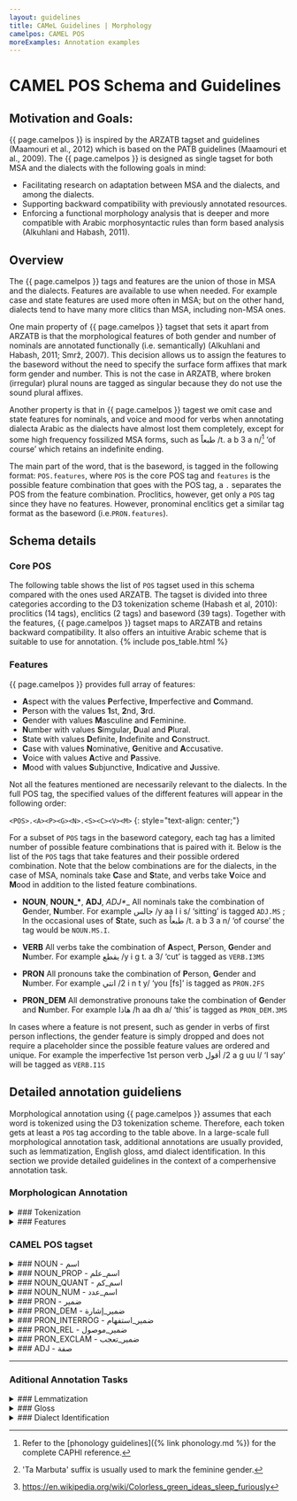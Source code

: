 ```yaml
---
layout: guidelines
title: CAMeL Guidelines | Morphology
camelpos: CAMEL POS
moreExamples: Annotation examples
---
```

CAMEL POS Schema and Guidelines
===


## Motivation and Goals:
{{ page.camelpos }} is inspired by the ARZATB tagset and guidelines (Maamouri et al., 2012) 
which is  based on the PATB guidelines (Maamouri et al., 2009). The {{ page.camelpos }} 
is designed as single tagset for both MSA and the dialects with the following goals in 
mind: 

-  Facilitating research on adaptation between MSA and the dialects, 
and among the dialects.
-  Supporting backward compatibility with previously annotated resources.
-  Enforcing a functional morphology analysis that is deeper and more compatible
with Arabic morphosyntactic rules than form based 
analysis (Alkuhlani and Habash, 2011).

## Overview
The {{ page.camelpos }} tags and features are the union of those in MSA and the dialects. 
Features are available to use when needed. 
For example case and state features are used more often in MSA; but on 
the other hand, dialects tend to have many more clitics than MSA, including 
non-MSA ones. 

One main property of {{ page.camelpos }} tagset that sets it apart from ARZATB is that 
the morphological features of both gender and number of nominals are annotated 
functionally (i.e. semantically) (Alkuhlani and Habash, 2011; Smrž, 2007). 
This decision allows us to assign the features to the baseword without the need to 
specify the surface form affixes that mark form gender and number. 
This is not the case in ARZATB, where broken (irregular) plural nouns are tagged 
as singular because they do not use the sound plural affixes. 

Another property is that in {{ page.camelpos }} tagest we omit case and state 
features for nominals, and voice and mood for verbs when annotating dialecta 
Arabic as the dialects have almost lost them completely, except for some high 
frequency fossilized MSA forms, such as <span dir="rtl">طبعاً</span> 
<span class="caphi">/t. a b 3 a n/</span>[^1] ‘of course’ which retains an indefinite ending.

The main part of the word, that is the baseword, is tagged in the following 
format: `POS.features`, where `POS` is the core POS tag and `features` is the 
possible feature combination that goes with the POS tag, a `.` separates the POS 
from the feature combination. Proclitics, however, get only a `POS` tag since 
they have no features. However, pronominal enclitics get a similar tag format 
as the baseword (i.e.`PRON.features`).

## Schema details

### Core POS
The following table shows the list of `POS` tagset used in this schema compared 
with the ones used ARZATB. The tagset is divided into three categories according 
to the D3 tokenization scheme (Habash et al, 2010): proclitics (14 tags), enclitics
(2 tags) and baseword (39 tags). Together with the features, {{ page.camelpos }} tagset
maps to ARZATB and retains backward compatibility. It also offers an intuitive 
Arabic scheme that is suitable to use for annotation.
{% include pos_table.html %}

### Features
{{ page.camelpos }} provides full array of features: 

- **A**spect with the values **P**erfective, **I**mperfective and **C**ommand.
- **P**erson with the values **1**st, **2**nd, **3**rd.
- **G**ender with values **M**asculine and **F**eminine. 
- **N**umber with values **S**imgular, **D**ual and **P**lural.
- **S**tate with values **D**efinite, **I**ndefinite and **C**onstruct. 
- **C**ase with values **N**ominative, **G**enitive and **A**ccusative. 
- **V**oice with values **A**ctive and **P**assive.
- **M**ood with values **S**ubjunctive, **I**ndicative and **J**ussive. 

Not all the features mentioned are necessarily relevant to the dialects. In the
full POS tag, the specified values of the different features
will appear in the following order:

`<POS>.<A><P><G><N>.<S><C><V><M>`
{: style="text-align: center;"}


For a subset of `POS` tags in the baseword category, each tag has a limited 
number of possible feature combinations that is paired with it. Below is the 
list of the `POS` tags that take features and their possible ordered combination.
Note that the below combinations are for the dialects, in the case of MSA, 
nominals take **C**ase and **S**tate, and verbs take **V**oice and
**M**ood in addition to the listed feature combinations.

- **NOUN**, __NOUN\_\*__, **ADJ**, __ADJ_*__ All nominals take the combination 
of **G**ender, **N**umber. For example جالس /y aa l i s/ ‘sitting’ is tagged 
`ADJ.MS` ; In the occasional uses of **S**tate, such as <span dir="rtl">طبعاً</span> 
<span class="caphi">/t. a b 3 a n/</span> ‘of course’ the tag would be `NOUN.MS.I`. 

- **VERB** All verbs take the combination of **A**spect, **P**erson, **G**ender 
and **N**umber. For example <span dir="rtl">يقطع</span> <span class="caphi">/y i g t. a 3/</span> ‘cut’ is tagged as `VERB.I3MS`

- **PRON** All pronouns take the combination of **P**erson, **G**ender and 
**N**umber. For example <span dir="rtl">انتي</span> <span class="caphi">/2 i n t y/</span> ‘you \[fs\]’
is tagged as `PRON.2FS`

- **PRON_DEM** All demonstrative pronouns take the combination of **G**ender 
and **N**umber. For example <span dir="rtl">هاذا</span> <span class="caphi">/h aa dh a/</span> ‘this’ is tagged as `PRON_DEM.3MS`

In cases where a feature is not present, such as gender in verbs of first person 
inflections, the gender feature is simply dropped and does not require a 
placeholder since the possible feature values are ordered and unique. For example
the imperfective 1st person verb <span dir="rtl">أقول</span> <span class="caphi">/2 a g uu l/</span> ‘I say’ will be
tagged as `VERB.I1S`

## Detailed annotation guideliens
Morphological annotation using {{ page.camelpos }} assumes that each word is 
tokenized using the D3 tokenization scheme. Therefore, each token gets at least a `POS` tag according to the table above.
In a large-scale full morphological annotation task, additional annotations are usually provided, such as lemmatization, English gloss, amd dialect identification.
In this section we provide detailed guidelines in the context of a comperhensive annotation task.

### Morphologican Annotation

<details>

<summary markdown="block"> 
### Tokenization
</summary>

The tokenization scheme recommended when annotating using {{ page.cameltools}} is D3.
: **D3** tokenizes all clitics: question particle, conjunctions, particles, prepositions, articles, and pronominal enclitics.

- In the tokenization task, all tokens must be orthographically normalized, that is undoing all of the morphophonemic and orthographic rewrite rules. For example, the word <span dir="rtl">مكتبتها</span> should be tokenized as <span dir="rtl">مكتبة +ها</span> NOT <span dir="rtl">مكتبت +ها</span>
- Remember that clitics are optional to word formation and they include particles and pronouns.

| Tokenization Phenomenon 	| Arabic Word 	| Tokenization   	| English Gloss               	| Dialect 	|
|-------------------------	|-------------	|----------------	|-----------------------------	|---------	|
| Definite Article        	| للمكتب      	| ل+ ال+ مكتب    	| for the office              	| GLF,EGY 	|
| Ta Marbuta              	| مكتبتنا     	| مكتبة +نا      	| our library                 	| GLF,EGY 	|
| Ta Marbuta              	| كاتباها     	| كاتبة +ها      	| she wrote it (deverbal)     	| GLF,EGY 	|
| Alif Maqsura            	| حكاها       	| حكى +ها        	| he recounted it             	| GLF,EGY 	|
| Hamza Form              	| بهاءه       	| بهاء +ه        	| his glory                   	| GLF,EGY 	|
| Waw-of-Plurality        	| قالوها      	| قالوا +ها      	| They said it                	| GLF,EGY 	|
| Various clitics         	| وهتجننني    	| و+ ه+ تجنن +ني 	| and she will drive me crazy 	| EGY     	|
| Various clitics         	| وبتجننني    	| و+ ب+ تجنن +ني 	| and she will drive me crazy 	| GLF     	|

### Clitics
Clitics are syntactically independent morphems that are orthographically attached to the baseword. They can be in a number of parts of speech.

**Notes**:

- Clitics may interact with the spelling of the baseword. See the notes above on Tokenization and the [CODA general rules]({% link orthography.md %}).
- Although writers -in dialectal Arabic mostly- tend to attach what is considered as a direct object clitic with the baseword (verbs, adjectives that are active participles), in the CODA convention they should be separate. For example <span dir="rtl">اجيبلك</span> should be <span dir="rtl">اجيب لك</span>, and <span dir="rtl">جايبلها</span> should be <span dir="rtl">جايب لها</span>. For the list of clitics, please refer to the CODA seed lexicon page: https://sites.google.com/a/nyu.edu/coda/dialect-specific <!--TODO: link to the new location of the seed lexicon-->
</details>

<details>
<summary markdown="block">
### Features
</summary>
Features refer to specific morphosyntactic aspects of the word that are abstracted away in the lemma form. For example, the word <span dir="rtl">أميرات</span> 'princesses' has the lemma <span dir="rtl">أمير</span> 'prince' with the features gender: feminine and number: plural.

**Notes**

-  Features may not necessarily match the form of the word: e.g. <span dir="rtl">حامل</span> 'pregnant' is gender: feminine even though it has no 'Ta marbuta'[^2] ending; and <span dir="rtl">خليفة</span>  'Khalifa (name); caliph' is gender: masculine and number: singular even though it ends with 'Ta marbuta'.
- Some words have plurality to their meaning, but morphosyntactically are singular (collectable plurals). For example, <span dir="rtl">شجر</span> 'trees' is singular because we say <span dir="rtl">شجر طويل</span> 'tall trees' similar to <span dir="rtl">رجل طويل</span> 'a tall man'.
- The assignment of the features are in context (sentence and document) and depends on the morpho-syntactic agreement at all times.
- For specific examples and cases, refer to the notes section of the different parts-of-speech.
- Features include gender, number, person, and aspect. Each feature has a number of possible values.
- Features are represented in combinations in our system. The examples in the section are some feature-value pairs.

| Features 	| الخصائص  	| POS 	| قسم الكلام 	| Description/الوصف                                                               	|
|----------	|----------	|-----	|------------	|---------------------------------------------------------------------------------	|
| .P3MS    	| ماضي.هو  	| فعل 	| VERB       	| Aspect:(P);Person:(3);Gender:(M);Number:(S) الزمن:ماضي؛الضمير:مفرد مذكر غائب    	|
| .P1P     	| ماضي.أنا 	| فعل 	| VERB       	| Aspect:(P);Person:(1);Gender:unspecified;Number:(S) الزمن:ماضي؛الضمير:جمع متكلم 	|
| .MS      	| هو       	| اسم 	| NOUN       	| Gender:(M);Number:(S) الجنس:مذكر؛العدد:مفرد                                     	|


</details>

### CAMEL POS tagset

<details>
<summary markdown="block">
### NOUN - <span dir="rtl">اسم</span>
</summary>

**Common Nouns**
: Common nouns refer to entities and concepts that have a more general reference than proper nouns. Common nouns inflect for prefixes and suffixes of person, gender, number.

- Some nouns, such as prepositional nouns (<span dir="rtl">عند، بين، أمام</span> ... etc) don't necessarily have clear features.
To assign features for those cases, use a syntactic test for a nonsensical semantic context[^3]. For example, the word <span dir="rtl">أمام</span> can be in a nonsensical construction where you might say <span dir="rtl">الأمام الأول والأمام الثاني للبيت</span>. According to the morphosyntactic agreement this makes the features for <span dir="rtl">أمام</span> to be gender: M and number:S
- For gender ambiguous cases, such as <span dir="rtl">طريق</span>, where <span dir="rtl">طريق</span> could be both masculine and feminine depending on the usage (<span dir="rtl">طريق طويل</span> and <span dir="rtl">طريق طويلة</span>). To assign the gender feature, resolve using the context if such is impossible assign it the form based gender.
- Common nouns include derived such as <span dir="rtl">دباديب</span> and non-derived nouns such as <span dir="rtl">ام</span>.
- Titles are also annotated as common nouns.
- Common nouns also include a set of borrowed nouns.
- In the context of dialectal text annotation, only nouns that appear to have a case ending such as <span dir="rtl">غصبٍ</span> will have state and case feature annotated. The 'case' feature in this situation is not the real case but rather a remnant from the MSA.

<details><summary markdown='span'>{{ page.moreExamples }}</summary>

| Tag     	| العلامة 	| Arabic Word 	| English Gloss       	| Dialect 	|
|---------	|---------	|-------------	|---------------------	|---------	|
| NOUN.FP 	| اسم.هن  	| حرمات       	| women               	| GLF     	|
| NOUN.FP 	| اسم.هن  	| حريم        	| women               	| GLF     	|
| NOUN.FP 	| اسم.هن  	| نسوان       	| women               	| GLF     	|
| NOUN.FS 	| اسم.هي  	| خالوه       	| aunt! (maternal)    	| GLF     	|
| NOUN.FS 	| اسم.هي  	| عموه        	| aunt! (paternal)    	| GLF     	|
| NOUN.FS 	| اسم.هي  	| حجرة        	| room                	| GLF     	|
| NOUN.FS 	| اسم.هي  	| ميز         	| table               	| GLF     	|
| NOUN.FS 	| اسم.هي  	| بكرة        	| tomorrow            	| GLF     	|
| NOUN.FS 	| اسم.هي  	| شيشة        	| waterpipe           	| GLF     	|
| NOUN.FS 	| اسم.هي  	| حرمة        	| woman               	| GLF     	|
| NOUN.FS 	| اسم.هي  	| مرة         	| woman               	| GLF     	|
| NOUN.MP 	| اسم.هم  	| بزران       	| child               	| GLF     	|
| NOUN.MP 	| اسم.هم  	| عيال        	| child               	| GLF     	|
| NOUN.MP 	| اسم.هم  	| رجّال        	| men                 	| GLF     	|
| NOUN.MP 	| اسم.هم  	| رجاجيل      	| men                 	| GLF     	|
| NOUN.MS 	| اسم.هو  	| حق          	| for the benefit of  	| GLF     	|
| NOUN.MS 	| اسم.هو  	| خلاص        	| enough              	| GLF     	|
| NOUN.MS 	| اسم.هو  	| سكين        	| knife               	| GLF     	|
| NOUN.MS 	| اسم.هو  	| مكتوب       	| letter              	| GLF     	|
| NOUN.MS 	| اسم.هو  	| مثل         	| like                	| GLF     	|
| NOUN.MS 	| اسم.هو  	| حلق         	| mouth               	| GLF     	|
| NOUN.MS 	| اسم.هو  	| خشم         	| nose                	| GLF     	|
| NOUN.MS 	| اسم.هو  	| مال         	| of                  	| GLF     	|
| NOUN.MS 	| اسم.هو  	| حقّ          	| of, belongs to      	| GLF     	|
| NOUN.MS 	| اسم.هو  	| برع         	| outside, outside of 	| GLF     	|
| NOUN.MS 	| اسم.هو  	| حد          	| somebody, someone   	| GLF     	|
| NOUN.MS 	| اسم.هو  	| باكر        	| tomorrow            	| GLF     	|
| NOUN.MS 	| اسم.هو  	| امس         	| yesterday           	| GLF     	|
| NOUN.MS 	| اسم.هو  	| كذي         	| like this, as this  	| GLF     	|

</details>
</details>

<details>
<summary markdown="block">
### NOUN_PROP - <span dir="rtl">اسم_علم</span>
</summary>

**Proper Nouns**
: Proper nouns are nouns that have a unique referential meaning in context that is mutually exclusive with other entities.

- Proper nouns refer to names of people, geographical entities, months and acronyms.
- Proper nouns with more than one part such as <span dir="rtl">محمد علي</span> should have both words annotated as proper nouns.
- Names such as <span dir="rtl">عبد الله</span> and <span dir="rtl">علاء الدين</span> should be split, both words annotated as proper nouns.
- Titles of newspapers, magazines, and news agencies, sports teams are annotated as proper nouns, as well as names of political parties, etc.
- Proper nouns might exhibit a different kind of ambiguity where the word as a NOUN have features that fails the morpho-syntactic agreement when used as a proper noun. For example the proper noun <span dir="rtl">احلام</span> as a female given name behaves as a FS hence will be given NOUN_PROP.FS as a tag. The same applies to other proper nouns such as the newspaper name <span dir="rtl">الاهرام</span>, see examples below.
- : Proper nouns can be confused with common nouns. A case in point is the word <span dir="rtl">جَنُوب إِفرِيقيا</span>, the two parts of the word are considered as proper nouns when it refers to the country, South Africa.
- The lemma of a proper noun does not include Al but it includes the 'Ta Marbuta'. The proper noun <span dir="rtl">القاهرة</span> has the lemma <span dir="rtl">قاهرة</span>.

<details><summary markdown='span'>{{ page.moreExamples }}</summary>

| POS.Features 	| قسم الكلام.الخصائص               	| Arabic Example 	| English Gloss                  	|    Comments/Examples/Diaclect                 	|
|--------------	|----------------------------------	|---------------	|----------------------------	|---------------------------------------------------	|
| NOUN_PROP.MS 	| اسم علم.هو                       	| خليفة         	| Khalifa                    	| GLF,EGY , name of person                          	|
| NOUN_PROP.MS 	| اسم علم.هو                       	| عبد الله      	| Abdullah                   	| GLF,EGY , both words get the same POS tag         	|
| NOUN_PROP.FS 	| اسم علم.هي                       	| امريكا        	| America                    	| GLF,EGY , geographical entity                     	|
| NOUN_PROP.FS 	| اسم علم.هي                       	| هند           	| Hind                       	| GLF,EGY                                           	|
| NOUN_PROP.MS 	| اسم علم.هو                       	| ناتو          	| NATO                       	| GLF,EGY , acronym                                 	|
| NOUN_PROP.MS 	| اسم علم.هو                       	| امشير         	| Meshir                     	| GLF,EGY , امشير شهر الرياح والزعابيب ;month       	|
| NOUN_PROP.FS 	| اسم علم.هي                       	| الاهرام       	| Al Ahram                   	| GLF,EGY , نشرت الاهرام التقرير النهائي ;newspaper 	|
| NOUN_PROP.MS 	| اسم علم.هو                       	| الاهرام       	| Al Ahram                   	| GLF,EGY , تلقى الاهرام اتصالا هاتفيا ;newspaper   	|
| NOUN_PROP.FS 	| اسم علم.هي                       	| الاخوان       	| The Muslim Brotherhood     	| GLF,EGY , تلقت الإخوان تمويلاً ;newspaper          	|

</details>
</details>

<details>
<summary markdown="block">
### NOUN_QUANT - <span dir="rtl">اسم_كم</span>
</summary>

Noun quantifiers
: Noun quantifiers express either quantity or approximation.

<details><summary markdown='span'>{{ page.moreExamples }}</summary>

| POS.Features  	| قسم الكلام.الخصائص 	| Arabic Example 	| English Gloss 	| Comments/Examples/Diaclect 	|
|---------------	|--------------------	|----------------	|---------------	|----------------------------	|
| NOUN_QUANT.MS 	| اسم كم.هو          	| نص             	| half          	| GLF,EGY , نص ساعة          	|

</details>
</details>

<details>
<summary markdown="block">
### NOUN_NUM - <span dir="rtl">اسم_عدد</span>
</summary>

**Cardinal numbers**
: Cardinal numbers quantify rather than rank. They answer the question “How many?”

- Compound numerals (from 21 to infinite) that are coordinated with the conjunction wa- follow the POS tag of the first element. If the first element is a cardinal number, the second element should be annotated as such.
- Cardinal numbers can occur in pre-nominal and post-nominal positions without any agreement with the noun they occur with. They are invariable.
<!--TODO discuss the MSA inverse agreement-->

<details><summary markdown='span'>{{ page.moreExamples }}</summary>

| POS.Features 	| قسم الكلام.الخصائص 	| Arabic Example 	| English Gloss      	| Comments/Examples/Diaclect 	|
|--------------	|--------------------	|----------------	|--------------------	|----------------------------	|
| NOUN_NUM.MS  	| اسم عدد.هو         	| صفر            	| 0, zero            	| GLF                        	|
| NOUN_NUM.MS  	| اسم عدد.هو         	| واحد           	| 1, one             	| GLF                        	|
| NOUN_NUM.MP  	| اسم عدد.هم         	| عشر            	| 10, ten            	| GLF                        	|
| NOUN_NUM.FP  	| اسم عدد.هن         	| عشرة           	| 10, ten            	| GLF                        	|
| NOUN_NUM.FP  	| اسم عدد.هن         	| امية           	| 100, one hundred   	| GLF                        	|
| NOUN_NUM.FP  	| اسم عدد.هن         	| مية            	| 100, one hundred   	| GLF                        	|
| NOUN_NUM.MP  	| اسم عدد.هم         	| الف            	| 1000, one thousand 	| GLF                        	|
| NOUN_NUM.MP  	| اسم عدد.هم         	| آلاف           	| 1000, thousands    	| GLF                        	|
| NOUN_NUM.MP  	| اسم عدد.هم         	| احدعش          	| 11, eleven         	| GLF                        	|
| NOUN_NUM.MP  	| اسم عدد.هم         	| اثنعش          	| 12, twelve         	| GLF                        	|
| NOUN_NUM.MP  	| اسم عدد.هم         	| ثلتعش          	| 13, thirteen       	| GLF                        	|
| NOUN_NUM.MP  	| اسم عدد.هم         	| اربعتعش        	| 14, fourteen       	| GLF                        	|
| NOUN_NUM.MP  	| اسم عدد.هم         	| خمستعش         	| 15, fifteen        	| GLF                        	|
| NOUN_NUM.MP  	| اسم عدد.هم         	| ستعش           	| 16, sixteen        	| GLF                        	|
| NOUN_NUM.MP  	| اسم عدد.هم         	| سبعتعش         	| 17, seventeen      	| GLF                        	|
| NOUN_NUM.MP  	| اسم عدد.هم         	| ثمنتعش         	| 18, eighteen       	| GLF                        	|
| NOUN_NUM.MP  	| اسم عدد.هم         	| تسعتعش         	| 19, nineteen       	| GLF                        	|
| NOUN_NUM.MD  	| اسم عدد.هما♂       	| اثنين          	| 2, two             	| GLF                        	|
| NOUN_NUM.MP  	| اسم عدد.هم         	| عشرين          	| 20, twenty         	| GLF                        	|
| NOUN_NUM.FP  	| اسم عدد.هن         	| ميتين          	| 200, two hundred   	| GLF                        	|
| NOUN_NUM.MP  	| اسم عدد.هم         	| ثلاث           	| 3, three           	| GLF                        	|
| NOUN_NUM.FP  	| اسم عدد.هن         	| ثلاثة          	| 3, three           	| GLF                        	|
| NOUN_NUM.MP  	| اسم عدد.هم         	| ثلاثين         	| 30, thirty         	| GLF                        	|
| NOUN_NUM.FP  	| اسم عدد.هن         	| ثلاثمية        	| 300, three hundred 	| GLF                        	|
| NOUN_NUM.MP  	| اسم عدد.هم         	| اربع           	| 4, four            	| GLF                        	|
| NOUN_NUM.FP  	| اسم عدد.هن         	| اربعة          	| 4, four            	| GLF                        	|
| NOUN_NUM.MP  	| اسم عدد.هم         	| اربعين         	| 40, fourty         	| GLF                        	|
| NOUN_NUM.FP  	| اسم عدد.هن         	| اربعمية        	| 400, four hundred  	| GLF                        	|
| NOUN_NUM.MP  	| اسم عدد.هم         	| خمس            	| 5, five            	| GLF                        	|
| NOUN_NUM.FP  	| اسم عدد.هن         	| خمسة           	| 5, five            	| GLF                        	|
| NOUN_NUM.MP  	| اسم عدد.هم         	| خمسين          	| 50, fifty          	| GLF                        	|
| NOUN_NUM.FP  	| اسم عدد.هن         	| خمسمية         	| 500, five hundred  	| GLF                        	|
| NOUN_NUM.MP  	| اسم عدد.هم         	| ست             	| 6, six             	| GLF                        	|
| NOUN_NUM.FP  	| اسم عدد.هن         	| ستة            	| 6, six             	| GLF                        	|
| NOUN_NUM.MP  	| اسم عدد.هم         	| ستين           	| 60, sixty          	| GLF                        	|
| NOUN_NUM.FP  	| اسم عدد.هن         	| ستمية          	| 600, six hundred   	| GLF                        	|
| NOUN_NUM.MP  	| اسم عدد.هم         	| سبع            	| 7, seven           	| GLF                        	|
| NOUN_NUM.FP  	| اسم عدد.هن         	| سبعة           	| 7, seven           	| GLF                        	|
| NOUN_NUM.MP  	| اسم عدد.هم         	| سبعين          	| 70, seventy        	| GLF                        	|
| NOUN_NUM.FP  	| اسم عدد.هن         	| سبعمية         	| 700, seven hundred 	| GLF                        	|
| NOUN_NUM.MP  	| اسم عدد.هم         	| ثمان           	| 8, eight           	| GLF                        	|
| NOUN_NUM.FP  	| اسم عدد.هن         	| ثمانية         	| 8, eight           	| GLF                        	|
| NOUN_NUM.MP  	| اسم عدد.هم         	| ثمانين         	| 80, eighty         	| GLF                        	|
| NOUN_NUM.FP  	| اسم عدد.هن         	| ثمانمية        	| 800, eight hundred 	| GLF                        	|
| NOUN_NUM.MP  	| اسم عدد.هم         	| تسع            	| 9, nine            	| GLF                        	|
| NOUN_NUM.FP  	| اسم عدد.هن         	| تسعة           	| 9, nine            	| GLF                        	|
| NOUN_NUM.MP  	| اسم عدد.هم         	| تسعين          	| 90, ninety         	| GLF                        	|
| NOUN_NUM.FP  	| اسم عدد.هن         	| تسعمية         	| 900, nine hundred  	| GLF                        	|

</details>
</details>

<details>
<summary markdown="block">
### PRON - <span dir="rtl">ضمير</span>
</summary>

**Bound pronouns** - <span dir="rtl">**الضمائر المتصلة**</span>
: Bound pronouns are morphemes that cannot occur independently of another morpheme. They are related to other words called their hosts.

These pronouns bind to verbs to mark direct object, to nouns to mark possession, and to prepositions.

<details><summary markdown='span'>{{ page.moreExamples }}</summary>

| POS.Features 	| قسم الكلام.الخصائص                	| Arabic Example                	| English Gloss     	| Comments/Examples/Diaclect 	|
|:--------------	|-----------------------------------:	|-------------------------------:	|:-------------------	|:----------------------------	|
| PRON.1P      	| <span dir="rtl">ضمير.نحن</span>     	| <span dir="rtl">+نا</span>      	| our, us           	| GLF                        	|
| PRON.1S      	| <span dir="rtl">ضمير.انا</span>     	| <span dir="rtl">+ني</span>      	| me                	| GLF                        	|
| PRON.1S      	| <span dir="rtl">ضمير.انا</span>     	| <span dir="rtl">+ي</span>      	| me, my            	| GLF                        	|
| PRON.2FP     	| <span dir="rtl">ضمير.انتن</span>    	| <span dir="rtl">+كن</span>      	| you, your         	| GLF                        	|
| PRON.2FS     	| <span dir="rtl">ضمير.انت♀</span>    	| <span dir="rtl">+ج</span>      	| you, your         	| GLF                        	|
| PRON.2FS     	| <span dir="rtl">ضمير.انت♀</span>    	| <span dir="rtl">+ك</span>      	| you, your         	| GLF                        	|
| PRON.2MP     	| <span dir="rtl">ضمير.انتم</span>    	| <span dir="rtl">+كم</span>      	| you, your         	| GLF                        	|
| PRON.2MS     	| <span dir="rtl">ضمير.انت♂</span>    	| <span dir="rtl">+ك</span>      	| you, your         	| GLF                        	|
| PRON.3FP     	| <span dir="rtl">ضمير.هن</span>      	| <span dir="rtl">+هن</span>      	| their, them       	| GLF                        	|
| PRON.3FS     	| <span dir="rtl">ضمير.هي</span>      	| <span dir="rtl">+ها</span>      	| her, it, its      	| GLF                        	|
| PRON.3MP     	| <span dir="rtl">ضمير.هم♂</span>     	| <span dir="rtl">+هم</span>      	| their, them       	| GLF                        	|
| PRON.3MS     	| <span dir="rtl">ضمير.هو</span>      	| <span dir="rtl">+ه</span>      	| him, his, it, its 	| GLF                        	|

</details>

* * *

**Unbound pronouns** - <span dir="rtl">**الضمائر المنفصلة**</span>
: Unbound pronouns are free morphemes that occur as separate words.

<details><summary markdown='span'>{{ page.moreExamples }}</summary>

| POS.Features 	| قسم الكلام.الخصائص                	| Arabic Example                        	| English Gloss 	| Comments/Examples/Diaclect 	|
|--------------	|-----------------------------------:	|---------------------------------------:	|---------------	|----------------------------	|
| PRON.1P      	| <span dir="rtl">ضمير.نحن</span>   	| <span dir="rtl">احن</span>            	| we            	| GLF                        	|
| PRON.1P      	| <span dir="rtl">ضمير.نحن</span>   	| <span dir="rtl">احنا</span>           	| we            	| GLF                        	|
| PRON.1P      	| <span dir="rtl">ضمير.نحن</span>   	| <span dir="rtl">حنّا</span>            	| we            	| GLF                        	|
| PRON.1P      	| <span dir="rtl">ضمير.نحن</span>   	| <span dir="rtl">نحن</span>            	| we            	| GLF                        	|
| PRON.1S      	| <span dir="rtl">ضمير.انا</span>   	| <span dir="rtl">انا</span>            	| I             	| GLF                        	|
| PRON.2FS     	| <span dir="rtl">ضمير.انت♀</span>   	| <span dir="rtl">انتي</span>           	| you           	| GLF                        	|
| PRON.2MS     	| <span dir="rtl">ضمير.انت♂</span>   	| <span dir="rtl">انت</span>            	| you           	| GLF                        	|
| PRON.2P      	| <span dir="rtl">ضمير.انتم⚥</span>   	| <span dir="rtl">انتو</span>           	| you           	| GLF                        	|
| PRON.3FS     	| <span dir="rtl">ضمير.هي</span>    	| <span dir="rtl">هي</span>             	| she is        	| GLF                        	|
| PRON.3MS     	| <span dir="rtl">ضمير.هو</span>    	| <span dir="rtl">هو</span>             	| he, it        	| GLF                        	|
| PRON.3P      	| <span dir="rtl">ضمير.هم⚥</span>   	| <span dir="rtl">هم</span>             	| they          	| GLF                        	|

</details>
</details>

<details>
<summary markdown="block">
### PRON_DEM - <span dir="rtl">ضمير_إشارة</span>

</summary>

**Demonstrative pronouns**
: Demonstrative pronouns are pronouns used for proximal or distal reference.

- Demonstrative Pronouns can be basewords and/or proclitics, some baseword pronouns take no fetures, see examples below.
- The relationship between proximity and distance which does not seem to exist in Egyptian Arabic.

<details><summary markdown='span'>{{ page.moreExamples }}</summary>

| POS.Features 	| قسم الكلام.الخصائص                         	| Arabic Example                	| English Gloss 	| Comments/Examples/Diaclect 	|
|--------------	|-------------------------------------------:	|-------------------------------:	|---------------	|----------------------------	|
| PRON_DEM     	| <span dir="rtl">ضمير_إشارة    </span>     	| <span dir="rtl">ا+  </span>   	|               	| EGY, أهو                   	|
| PRON_DEM.MS  	| <span dir="rtl">ضمير_إشارة.هو </span>     	| <span dir="rtl">هاذا</span>   	| this/that     	| GLF                        	|
| PRON_DEM.P   	| <span dir="rtl">ضمير_إشارة.هم⚥</span>     	| <span dir="rtl">ذول </span>   	| these/those   	| GLF                        	|

</details>
</details>

<details>
<summary markdown="block">
### PRON_INTERROG - <span dir="rtl">ضمير_استفهام</span>

</summary>

**Interrogative Pronouns**
: Interrogative Pronouns are independent words that used to form direct questions.

- Interrogative pronouns don't take features

<details><summary markdown='span'>{{ page.moreExamples }}</summary>

| POS.Features  	| قسم الكلام.الخصائص                    	| Arabic Example               	| English Gloss 	| Comments/Examples/Diaclect 	|
|---------------	|--------------------------------------:	|--------------------------:	|---------------	|----------------------------	|
| PRON_INTERROG 	| <span dir="rtl">ضمير_استفهام</span>   	| <span dir="rtl">كم</span>   	| how many      	| GLF                        	|
| PRON_INTERROG 	| <span dir="rtl">ضمير_استفهام</span>   	| <span dir="rtl">كمن</span>   	| how many      	| GLF                        	|
| PRON_INTERROG 	| <span dir="rtl">ضمير_استفهام</span>   	| <span dir="rtl">شقد</span>   	| how much      	| GLF                        	|
| PRON_INTERROG 	| <span dir="rtl">ضمير_استفهام</span>   	| <span dir="rtl">ايش</span>   	| what          	| GLF                        	|
| PRON_INTERROG 	| <span dir="rtl">ضمير_استفهام</span>   	| <span dir="rtl">شو</span>   	| what          	| GLF                        	|

</details>
</details>


<details>
<summary markdown="block">
### PRON_REL - <span dir="rtl">ضمير_موصول</span>

</summary>

**Relative pronouns**
: Relative pronouns introduce relative clauses

- Relative pronouns don't take any features

<details><summary markdown='span'>{{ page.moreExamples }}</summary>

| POS.Features  	| قسم الكلام.الخصائص                   	| Arabic Example                    	| English Gloss        	| Comments/Examples/Diaclect 	|
|---------------	|-------------------------------------:	|------------------------------:	|-----------------------	|----------------------------	|
| PRON_REL      	| <span dir="rtl">ضمير_موصول</span>   	| <span dir="rtl">اللي</span>   	| who, which, whom      	| GLF                        	|

</details>
</details>

<details>
<summary markdown="block">
### PRON_EXCLAM - <span dir="rtl">ضمير_تعجب</span>

</summary>

**Exclamative Pronouns**
: Exclamative Pronouns introduces exclamative structure

- Exclamative Pronouns don't take any features

<details><summary markdown='span'>{{ page.moreExamples }}</summary>

| POS.Features 	| قسم الكلام.الخصائص            	| Arabic Example                	| English Gloss 	| Comments/Examples/Diaclect 	|
|--------------	|-------------------------------	|-------------------------------	|---------------	|----------------------------	|
| ADJ.MS       	| <span dir="rtl">صفة.هو</span>   	| <span dir="rtl">واجد</span>    	| a lot, very   	| GLF                        	|
| ADJ.MS       	| <span dir="rtl">صفة.هو</span>   	| <span dir="rtl">سيّئ</span>    	| bad           	| GLF                        	|
| ADJ.MS       	| <span dir="rtl">صفة.هو</span>   	| <span dir="rtl">زين</span>    	| good          	| GLF                        	|

| POS.Features  	| قسم الكلام.الخصائص                   	| Arabic Example               	| English Gloss    	| Comments/Examples/Diaclect 	|
|---------------	|-------------------------------------:	|-----------------------------:	|------------------	|---------------------------	|
| PRON_EXCLAM      	| <span dir="rtl">ضمير_تعجب</span>   	| <span dir="rtl">ما</span>   	| what          	| GLF, الله ما أكبر غلاك       	|

</details>
</details>


<details>
<summary markdown="block">
### ADJ - <span dir="rtl">صفة</span>

</summary>

**Adjectives**
: Adjectives are nominals that describe or clarify a noun

- Adjectives must inflect for gender and number according to the agreement rule with nouns.
- The agreement rule states that adjectives must agree with the noun that they modify in gender and number. EXCEPT for plural irrational (<span dir="rtl">غير عاقل</span>) nouns, which always take feminine singular adjectives.
For example of agreement: the word <span dir="rtl">مهم</span> inflects in agreement with the noun in the case of <span dir="rtl">امرأة مهمة</span> and <span dir="rtl">نساء مهمات</span>. It also agrees in the case of <span dir="rtl">كتاب مهم</span> but not <span dir="rtl">كتب مهمة</span>. Because the word <span dir="rtl">كتاب</span> is an irrational noun, hence the plural <span dir="rtl">كتب</span> takes a singular feminine adjective.
- In the case where there is no noun in the sentence, the word will be tagged as an adjective if a specific noun can be recovered directly from the context. Otherwise, the word will be tagged as a noun.
For example, the word <span dir="rtl">عرب</span> 'Arabs' could be a noun or an adjective. <span dir="rtl">عرب</span> as in <span dir="rtl">جاء الرجال العرب</span> 'The Arab men came' is tagged as an adjective, whereas in <span dir="rtl">معجم لسان العرب</span> 'Lisan Al Arab dictionary' <span dir="rtl">عرب</span> is tagged as a noun.
- Although adjective must inflict in agreement with the noun, the features of the adjectives are annotated independently. In the example <span dir="rtl">كتب مهمة</span> the adjective <span dir="rtl">مهمة</span> is annotated with features feminine singular and NOT masculine plural.

<details><summary markdown='span'>{{ page.moreExamples }}</summary>

| POS.Features 	| قسم الكلام.الخصائص            	| Arabic Example                	| English Gloss 	| Comments/Examples/Diaclect 	|
|--------------	|-------------------------------	|-------------------------------	|---------------	|----------------------------	|
| ADJ.MS       	| <span dir="rtl">صفة.هو</span>   	| <span dir="rtl">واجد</span>    	| a lot, very   	| GLF                        	|
| ADJ.MS       	| <span dir="rtl">صفة.هو</span>   	| <span dir="rtl">سيّئ</span>    	| bad           	| GLF                        	|
| ADJ.MS       	| <span dir="rtl">صفة.هو</span>   	| <span dir="rtl">زين</span>    	| good          	| GLF                        	|

</details>
</details>









* * *

### Aditional Annotation Tasks

<details>
<summary markdown="block"> 
### Lemmatization
</summary>

The lemma is the citation form of the word.
Across all our guidelines, we follow the lemma specification in 
(Graff et al, 2009), where:
- The lemma of all **nominals** is the masculine singular form of the word or 
the feminine singular form if no masculine form exists.
- The lemma of a **verb** is the perfective 3rd person masculine singular form.
- For all others (i.e. particles, adverbs, ... etc) the lemma is the same 
form of the baseword.

**Notes**:
- For some nominal cases such as <span dir="rtl">اسم الوحدة</span> ‘collective plurals’ which are also 
uncountable nouns, the lemma is the same as the noun. See examples in the 
following table.
- The diacritization of the lemma include adding all the short vowel diacritics 
except for the sukun ‘absence of a vowel’.
- Cases to look out for are the <span class="caphi">/oo/</span> and <span class="caphi">/ee/</span> long vowels. The vowel <span class="caphi">/oo/</span> is marked as <span dir="rtl">ـَو</span>, <span class="caphi">/ee/</span> is marked either as <span dir="rtl">ـَي</span> or <span dir="rtl">ـِا</span>.
- In the case of long vowels <span class="caphi">/aa/</span>, <span class="caphi">/uu/</span>, and <span class="caphi">/ii/</span> a short vowel marker of the same kind precedes the long vowel (i.e. <span dir="rtl">ـَا</span>, <span dir="rtl">ـُو</span>, and <span dir="rtl">ـِي</span>).

| Arabic Word 	| Lemma 	| POS       	| English        	| Comments/Examples/Diaclect   	|
|-------------	|-------	|-----------	|----------------	|------------------------------	|
| كتب         	| كِتاب  	| NOUN.MP   	| books          	| GLF,EGY                      	|
| كتبوا       	| كَتَب   	| VERB.P3MP 	| They wrote     	| GLF,EGY                      	|
| تفاح        	| تُفَّاح  	| NOUN.MS   	| apples         	| GLF,EGY , collective plurals 	|
| تفاحة       	| تُفَّاحَة 	| NOUN.FS   	| apple          	| GLF,EGY                      	|
| تفاحات      	| تُفَّاحَة 	| NOUN.FP   	| apples         	| GLF,EGY                      	|
| تمر         	| تَمر   	| NOUN.MS   	| dates (fruit)  	| GLF,EGY , collective plurals 	|
| تمور        	| تَمر   	| NOUN.MP   	| dates (fruit)  	| GLF,EGY                      	|
| تمرة        	| تَمرَة  	| NOUN.FS   	| date (fruit)   	| GLF,EGY                      	|
| تمرات       	| تَمرَة  	| NOUN.FP   	| dates (fruit)  	| GLF,EGY                      	|
| ناس         	| نَاس   	| NOUN.MP   	| people, humans 	| GLF,EGY , collective plurals 	|

</details>

<details>
<summary markdown="block"> 
### Gloss
</summary>

The English gloss refers to the semantic translation of the Arabic lemma.
- For nominals the gloss is the singular form of the word.
- For verbs the gloss infinitive form.

| Lemma 	| Arabic Word 	| POS.      	| English Gloss 	| Comments/Examples/Diaclect 	|
|-------	|-------------	|-----------	|---------------	|----------------------------	|
| كِتاب  	| كتب         	| NOUN.MP   	| book          	| GLF,EGY                    	|
| كَتَب   	| كتبوا       	| VERB.P3MP 	| write         	|                            	|

</details>

<details>
<summary markdown="block">
### Dialect Identification
</summary>
Dialect identification (DID) is the task of tagging a certain context with a given dialect tag.

Deciding the dialect tag depends on the context of the sentence and/or the document. As dialects may share the same words within themselves or with MSA, the dialect is inferred from the sentence structure and word order of that specific dialect.

Although all words belonging to the same sentence may get the same dialect tag, in some cases two different dialectal structure could occur in the same sentence, hence we tag per word
</details>


[^1]: Refer to the [phonology guidelines]({% link phonology.md %}) for the complete CAPHI reference.
[^2]: 'Ta Marbuta' suffix is usually used to mark the feminine gender.
[^3]: https://en.wikipedia.org/wiki/Colorless_green_ideas_sleep_furiously